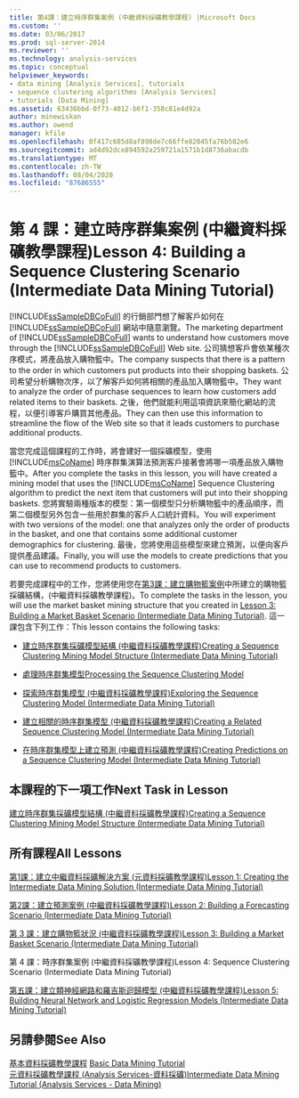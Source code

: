 ```yaml
---
title: 第4課：建立時序群集案例 (中繼資料採礦教學課程) |Microsoft Docs
ms.custom: ''
ms.date: 03/06/2017
ms.prod: sql-server-2014
ms.reviewer: ''
ms.technology: analysis-services
ms.topic: conceptual
helpviewer_keywords:
- data mining [Analysis Services], tutorials
- sequence clustering algorithms [Analysis Services]
- tutorials [Data Mining]
ms.assetid: 63436bbd-0f73-4012-b6f1-358c81e4d92a
author: minewiskan
ms.author: owend
manager: kfile
ms.openlocfilehash: 0f417c685d8af898de7c66ffe82045fa76b582e6
ms.sourcegitcommit: ad4d92dce894592a259721a1571b1d8736abacdb
ms.translationtype: MT
ms.contentlocale: zh-TW
ms.lasthandoff: 08/04/2020
ms.locfileid: "87686555"
---
```

# <a name="lesson-4-building-a-sequence-clustering-scenario-intermediate-data-mining-tutorial"></a><span data-ttu-id="593ea-102">第 4 課：建立時序群集案例 (中繼資料採礦教學課程)</span><span class="sxs-lookup"><span data-stu-id="593ea-102">Lesson 4: Building a Sequence Clustering Scenario (Intermediate Data Mining Tutorial)</span></span>
  <span data-ttu-id="593ea-103">[!INCLUDE[ssSampleDBCoFull](../includes/sssampledbcofull-md.md)] 的行銷部門想了解客戶如何在 [!INCLUDE[ssSampleDBCoFull](../includes/sssampledbcofull-md.md)] 網站中隨意瀏覽。</span><span class="sxs-lookup"><span data-stu-id="593ea-103">The marketing department of [!INCLUDE[ssSampleDBCoFull](../includes/sssampledbcofull-md.md)] wants to understand how customers move through the [!INCLUDE[ssSampleDBCoFull](../includes/sssampledbcofull-md.md)] Web site.</span></span> <span data-ttu-id="593ea-104">公司猜想客戶會依某種次序模式，將產品放入購物籃中。</span><span class="sxs-lookup"><span data-stu-id="593ea-104">The company suspects that there is a pattern to the order in which customers put products into their shopping baskets.</span></span> <span data-ttu-id="593ea-105">公司希望分析購物次序，以了解客戶如何將相關的產品加入購物籃中。</span><span class="sxs-lookup"><span data-stu-id="593ea-105">They want to analyze the order of purchase sequences to learn how customers add related items to their baskets.</span></span> <span data-ttu-id="593ea-106">之後，他們就能利用這項資訊來簡化網站的流程，以便引導客戶購買其他產品。</span><span class="sxs-lookup"><span data-stu-id="593ea-106">They can then use this information to streamline the flow of the Web site so that it leads customers to purchase additional products.</span></span>  
  
 <span data-ttu-id="593ea-107">當您完成這個課程的工作時，將會建好一個採礦模型，使用 [!INCLUDE[msCoName](../includes/msconame-md.md)] 時序群集演算法預測客戶接著會將哪一項產品放入購物籃中。</span><span class="sxs-lookup"><span data-stu-id="593ea-107">After you complete the tasks in this lesson, you will have created a mining model that uses the [!INCLUDE[msCoName](../includes/msconame-md.md)] Sequence Clustering algorithm to predict the next item that customers will put into their shopping baskets.</span></span> <span data-ttu-id="593ea-108">您將實驗兩種版本的模型：第一個模型只分析購物籃中的產品順序，而第二個模型另外包含一些用於群集的客戶人口統計資料。</span><span class="sxs-lookup"><span data-stu-id="593ea-108">You will experiment with two versions of the model: one that analyzes only the order of products in the basket, and one that contains some additional customer demographics for clustering.</span></span> <span data-ttu-id="593ea-109">最後，您將使用這些模型來建立預測，以便向客戶提供產品建議。</span><span class="sxs-lookup"><span data-stu-id="593ea-109">Finally, you will use the models to create predictions that you can use to recommend products to customers.</span></span>  
  
 <span data-ttu-id="593ea-110">若要完成課程中的工作，您將使用您在[第3課：建立購物籃案例](../../2014/tutorials/lesson-3-building-a-market-basket-scenario-intermediate-data-mining-tutorial.md)中所建立的購物籃採礦結構，&#40;中繼資料採礦教學課程&#41;。</span><span class="sxs-lookup"><span data-stu-id="593ea-110">To complete the tasks in the lesson, you will use the market basket mining structure that you created in [Lesson 3: Building a Market Basket Scenario &#40;Intermediate Data Mining Tutorial&#41;](../../2014/tutorials/lesson-3-building-a-market-basket-scenario-intermediate-data-mining-tutorial.md).</span></span> <span data-ttu-id="593ea-111">這一課包含下列工作：</span><span class="sxs-lookup"><span data-stu-id="593ea-111">This lesson contains the following tasks:</span></span>  
  
-   [<span data-ttu-id="593ea-112">建立時序群集採礦模型結構 &#40;中繼資料採礦教學課程&#41;</span><span class="sxs-lookup"><span data-stu-id="593ea-112">Creating a Sequence Clustering Mining Model Structure &#40;Intermediate Data Mining Tutorial&#41;</span></span>](../../2014/tutorials/create-sequence-clustering-mining-model-intermediate-data-mining.md)  
  
-   [<span data-ttu-id="593ea-113">處理時序群集模型</span><span class="sxs-lookup"><span data-stu-id="593ea-113">Processing the Sequence Clustering Model</span></span>](../../2014/tutorials/processing-the-sequence-clustering-model.md)  
  
-   [<span data-ttu-id="593ea-114">探索時序群集模型 &#40;中繼資料採礦教學課程&#41;</span><span class="sxs-lookup"><span data-stu-id="593ea-114">Exploring the Sequence Clustering Model &#40;Intermediate Data Mining Tutorial&#41;</span></span>](../../2014/tutorials/exploring-the-sequence-clustering-model-intermediate-data-mining-tutorial.md)  
  
-   [<span data-ttu-id="593ea-115">建立相關的時序群集模型 &#40;中繼資料採礦教學課程&#41;</span><span class="sxs-lookup"><span data-stu-id="593ea-115">Creating a Related Sequence Clustering Model &#40;Intermediate Data Mining Tutorial&#41;</span></span>](../../2014/tutorials/creating-a-related-sequence-clustering-model-intermediate-data-mining-tutorial.md)  
  
-   [<span data-ttu-id="593ea-116">在時序群集模型上建立預測 &#40;中繼資料採礦教學課程&#41;</span><span class="sxs-lookup"><span data-stu-id="593ea-116">Creating Predictions on a Sequence Clustering Model &#40;Intermediate Data Mining Tutorial&#41;</span></span>](../../2014/tutorials/create-predictions-on-model-intermediate-data-mining-tutorial.md)  
  
## <a name="next-task-in-lesson"></a><span data-ttu-id="593ea-117">本課程的下一項工作</span><span class="sxs-lookup"><span data-stu-id="593ea-117">Next Task in Lesson</span></span>  
 [<span data-ttu-id="593ea-118">建立時序群集採礦模型結構 &#40;中繼資料採礦教學課程&#41;</span><span class="sxs-lookup"><span data-stu-id="593ea-118">Creating a Sequence Clustering Mining Model Structure &#40;Intermediate Data Mining Tutorial&#41;</span></span>](../../2014/tutorials/create-sequence-clustering-mining-model-intermediate-data-mining.md)  
  
## <a name="all-lessons"></a><span data-ttu-id="593ea-119">所有課程</span><span class="sxs-lookup"><span data-stu-id="593ea-119">All Lessons</span></span>  
 [<span data-ttu-id="593ea-120">第1課：建立中繼資料採礦解決方案 &#40;元資料採礦教學課程&#41;</span><span class="sxs-lookup"><span data-stu-id="593ea-120">Lesson 1: Creating the Intermediate Data Mining Solution &#40;Intermediate Data Mining Tutorial&#41;</span></span>](../../2014/tutorials/lesson-1-create-solution-intermediate-data-mining-tutorial.md)  
  
 [<span data-ttu-id="593ea-121">第2課：建立預測案例 &#40;中繼資料採礦教學課程&#41;</span><span class="sxs-lookup"><span data-stu-id="593ea-121">Lesson 2: Building a Forecasting Scenario &#40;Intermediate Data Mining Tutorial&#41;</span></span>](../../2014/tutorials/lesson-2-building-a-forecasting-scenario-intermediate-data-mining-tutorial.md)  
  
 [<span data-ttu-id="593ea-122">第 3 課：建立購物籃狀況 &#40;中繼資料採礦教學課程&#41;</span><span class="sxs-lookup"><span data-stu-id="593ea-122">Lesson 3: Building a Market Basket Scenario &#40;Intermediate Data Mining Tutorial&#41;</span></span>](../../2014/tutorials/lesson-3-building-a-market-basket-scenario-intermediate-data-mining-tutorial.md)  
  
 <span data-ttu-id="593ea-123">第 4 課：時序群集案例 (中繼資料採礦教學課程)</span><span class="sxs-lookup"><span data-stu-id="593ea-123">Lesson 4: Sequence Clustering Scenario (Intermediate Data Mining Tutorial)</span></span>  
  
 [<span data-ttu-id="593ea-124">第五課：建立類神經網路和羅吉斯迴歸模型 &#40;中繼資料採礦教學課程&#41;</span><span class="sxs-lookup"><span data-stu-id="593ea-124">Lesson 5: Building Neural Network and Logistic Regression Models &#40;Intermediate Data Mining Tutorial&#41;</span></span>](../../2014/tutorials/lesson-5-build-models-intermediate-data-mining-tutorial.md)  
  
## <a name="see-also"></a><span data-ttu-id="593ea-125">另請參閱</span><span class="sxs-lookup"><span data-stu-id="593ea-125">See Also</span></span>  
 <span data-ttu-id="593ea-126">[基本資料採礦教學課程](../../2014/tutorials/basic-data-mining-tutorial.md) </span><span class="sxs-lookup"><span data-stu-id="593ea-126">[Basic Data Mining Tutorial](../../2014/tutorials/basic-data-mining-tutorial.md) </span></span>  
 [<span data-ttu-id="593ea-127">元資料採礦教學課程 &#40;Analysis Services-資料採礦&#41;</span><span class="sxs-lookup"><span data-stu-id="593ea-127">Intermediate Data Mining Tutorial &#40;Analysis Services - Data Mining&#41;</span></span>](../../2014/tutorials/intermediate-data-mining-tutorial-analysis-services-data-mining.md)  
  
  
